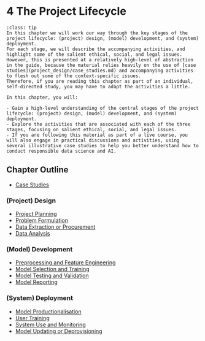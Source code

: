 # 4 The Project Lifecycle

```{admonition} Summary
:class: tip
In this chapter we will work our way through the key stages of the project lifecycle: (project) design, (model) development, and (system) deployment. 
For each stage, we will describe the accompanying activities, and highlight some of the salient ethical, social, and legal issues. 
However, this is presented at a relatively high-level of abstraction in the guide, because the material relies heavily on the use of [case studies](project_design/case_studies.md) and accompanying activities to flesh out some of the context-specific issues. 
Therefore, if you are reading this chapter as part of an individual, self-directed study, you may have to adapt the activities a little. 
```

```{admonition} Learning Objectives
In this chapter, you will:

- Gain a high-level understanding of the central stages of the project lifecycle: (project) design, (model) development, and (system) deployment.
- Explore the activities that are associated with each of the three stages, focusing on salient ethical, social, and legal issues.
- If you are following this material as part of a live course, you will also engage in practical discussions and activities, using several illustrative case studies to help you better understand how to conduct responsible data science and AI.
```

## Chapter Outline

- [Case Studies](case_studies.md)

### (Project) Design

- [Project Planning](project_design/planning.md) <!-- Inequality walk -->
- [Problem Formulation](project_design/problem.md)
- [Data Extraction or Procurement](project_design/data_extraction.md)
- [Data Analysis](project_design/data_analysis.ipynb) <!-- Missing Data -->

### (Model) Development

- [Preprocessing and Feature Engineering](model_development/preprocessing.md)
- [Model Selection and Training](model_development/model_selection.md) <!-- Exploring trade-offs -->
- [Model Testing and Validation](model_development/model_testing.md)
- [Model Reporting](model_development/model_reporting.md) <!-- Model Cards -->

### (System) Deployment

- [Model Productionalisation](system_deployment/model_productionalisation.md)
- [User Training](system_deployment/user_training.md) <!-- Explaining decisions -->
- [System Use and Monitoring](system_deployment/system_use.md)
- [Model Updating or Deprovisioning](system_deployment/model_updating.md) <!-- Evaluating performance -->
